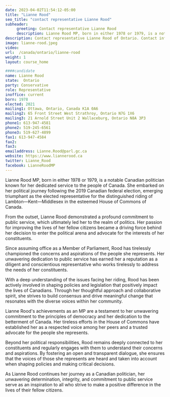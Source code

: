 ```yaml
---
date: 2023-04-02T11:54:12-05:00
title: "Lianne Rood"
seo_title: "contact representative Lianne Rood"
subheader:
     greeting: Contact representative Lianne Rood
     description: Lianne Rood MP, born in either 1978 or 1979, is a notable Canadian politician known for her dedicated service to the people of Canada.
description: Contact representative Lianne Rood of Ontario. Contact information for Lianne Rood includes email address, phone number, and mailing address.
image: lianne-rood.jpeg
video:
url:  /canada/ontario/lianne-rood
weight: 1
layout: course_home

####candidate
name: Lianne Rood
state:	Ontario
party: Conservative
role: Representative
inoffice: current
born: 1978
elected: 2021
mailing1: Ottawa, Ontario, Canada K1A 0A6
mailing2: 65 Front Street West Strathroy, Ontario N7G 1X6
mailing3: 21 Arnold Street Unit 2 Wallaceburg, Ontario N8A 3P3
phone1: 613-947-4581
phone2: 519-245-6561
phone3: 519-627-4899
fax1: 613-947-4584
fax2:
fax3:
emailaddress: Lianne.Rood@parl.gc.ca
website: https://www.liannerood.ca
twitter: Lianne_Rood
facebook: LianneRoodMP
---
```


Lianne Rood MP, born in either 1978 or 1979, is a notable Canadian politician known for her dedicated service to the people of Canada. She embarked on her political journey following the 2019 Canadian federal election, emerging triumphant as the elected representative for the distinguished riding of Lambton—Kent—Middlesex in the esteemed House of Commons of Canada.

From the outset, Lianne Rood demonstrated a profound commitment to public service, which ultimately led her to the realm of politics. Her passion for improving the lives of her fellow citizens became a driving force behind her decision to enter the political arena and advocate for the interests of her constituents.

Since assuming office as a Member of Parliament, Rood has tirelessly championed the concerns and aspirations of the people she represents. Her unwavering dedication to public service has earned her a reputation as a diligent and conscientious representative who works tirelessly to address the needs of her constituents.

With a deep understanding of the issues facing her riding, Rood has been actively involved in shaping policies and legislation that positively impact the lives of Canadians. Through her thoughtful approach and collaborative spirit, she strives to build consensus and drive meaningful change that resonates with the diverse voices within her community.

Lianne Rood's achievements as an MP are a testament to her unwavering commitment to the principles of democracy and her dedication to the betterment of Canada. Her tireless efforts in the House of Commons have established her as a respected voice among her peers and a trusted advocate for the people she represents.

Beyond her political responsibilities, Rood remains deeply connected to her constituents and regularly engages with them to understand their concerns and aspirations. By fostering an open and transparent dialogue, she ensures that the voices of those she represents are heard and taken into account when shaping policies and making critical decisions.

As Lianne Rood continues her journey as a Canadian politician, her unwavering determination, integrity, and commitment to public service serve as an inspiration to all who strive to make a positive difference in the lives of their fellow citizens.
